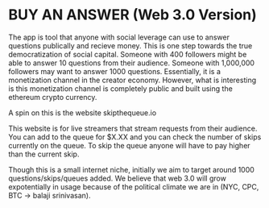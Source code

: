 # BUY AN ANSWER (Web 3.0 Version)

The app is tool that anyone with social leverage can use to answer questions publically and recieve money. This is one step towards the true democratization of social capital. Someone with 400 followers might be able to answer 10 questions from their audience. Someone with 1,000,000 followers may want to answer 1000 questions. Essentially, it is a monetization channel in the creator economy. However, what is interesting is this monetization channel is completely public and built using the ethereum crypto currency. 

A spin on this is the website skipthequeue.io

This website is for live streamers that stream requests from their audience. You can add to the queue for $X.XX and you can check the number of skips currently on the queue. To skip the queue anyone will have to pay higher than the current skip.

Though this is a small internet niche, initially we aim to target around 1000 questions/skips/queues added. We believe that web 3.0 will grow expotentially in usage because of the political climate we are in (NYC, CPC, BTC -> balaji srinivasan).
